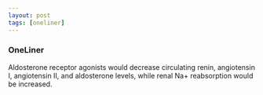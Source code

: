 ```yaml
---
layout: post
tags: [oneliner]
---
```



### OneLiner

Aldosterone receptor agonists would decrease circulating renin, angiotensin I, angiotensin II, and aldosterone levels, while renal Na+ reabsorption would be increased.
